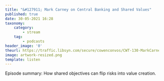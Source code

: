 ```yaml
---
title: "&#127911; Mark Carney on Central Banking and Shared Values"
published: true
date: 30-05-2021 16:28
taxonomy:
    category:
        - stream
    tag:
        - podcasts
header_image: '0'
theurl: https://traffic.libsyn.com/secure/cowenconvos/CWT-130-MarkCarney-podcast-v2.mp3?dest-id=850607
image: artwork-resized.png
template: listen
--- 
```

Episode summary: How shared objectives can flip risks into value creation.
